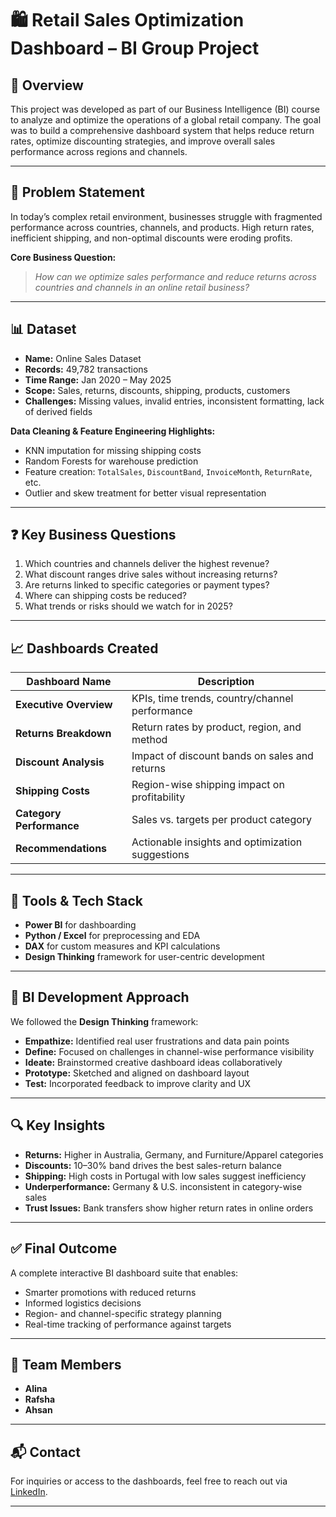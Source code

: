 # 🛍️ Retail Sales Optimization Dashboard – BI Group Project

## 📌 Overview

This project was developed as part of our Business Intelligence (BI) course to analyze and optimize the operations of a global retail company. The goal was to build a comprehensive dashboard system that helps reduce return rates, optimize discounting strategies, and improve overall sales performance across regions and channels.

---

## 🧠 Problem Statement

In today’s complex retail environment, businesses struggle with fragmented performance across countries, channels, and products. High return rates, inefficient shipping, and non-optimal discounts were eroding profits.

**Core Business Question:**  
> *How can we optimize sales performance and reduce returns across countries and channels in an online retail business?*

---

## 📊 Dataset

- **Name:** Online Sales Dataset  
- **Records:** 49,782 transactions  
- **Time Range:** Jan 2020 – May 2025  
- **Scope:** Sales, returns, discounts, shipping, products, customers  
- **Challenges:** Missing values, invalid entries, inconsistent formatting, lack of derived fields

**Data Cleaning & Feature Engineering Highlights:**
- KNN imputation for missing shipping costs  
- Random Forests for warehouse prediction  
- Feature creation: `TotalSales`, `DiscountBand`, `InvoiceMonth`, `ReturnRate`, etc.  
- Outlier and skew treatment for better visual representation

---

## ❓ Key Business Questions

1. Which countries and channels deliver the highest revenue?
2. What discount ranges drive sales without increasing returns?
3. Are returns linked to specific categories or payment types?
4. Where can shipping costs be reduced?
5. What trends or risks should we watch for in 2025?

---

## 📈 Dashboards Created

| Dashboard Name         | Description |
|------------------------|-------------|
| **Executive Overview** | KPIs, time trends, country/channel performance |
| **Returns Breakdown**  | Return rates by product, region, and method |
| **Discount Analysis**  | Impact of discount bands on sales and returns |
| **Shipping Costs**     | Region-wise shipping impact on profitability |
| **Category Performance** | Sales vs. targets per product category |
| **Recommendations**    | Actionable insights and optimization suggestions |

---

## 💼 Tools & Tech Stack

- **Power BI** for dashboarding  
- **Python / Excel** for preprocessing and EDA  
- **DAX** for custom measures and KPI calculations  
- **Design Thinking** framework for user-centric development  

---

## 🧪 BI Development Approach

We followed the **Design Thinking** framework:

- **Empathize:** Identified real user frustrations and data pain points  
- **Define:** Focused on challenges in channel-wise performance visibility  
- **Ideate:** Brainstormed creative dashboard ideas collaboratively  
- **Prototype:** Sketched and aligned on dashboard layout  
- **Test:** Incorporated feedback to improve clarity and UX  

---

## 🔍 Key Insights

- **Returns:** Higher in Australia, Germany, and Furniture/Apparel categories  
- **Discounts:** 10–30% band drives the best sales-return balance  
- **Shipping:** High costs in Portugal with low sales suggest inefficiency  
- **Underperformance:** Germany & U.S. inconsistent in category-wise sales  
- **Trust Issues:** Bank transfers show higher return rates in online orders  

---

## ✅ Final Outcome

A complete interactive BI dashboard suite that enables:
- Smarter promotions with reduced returns  
- Informed logistics decisions  
- Region- and channel-specific strategy planning  
- Real-time tracking of performance against targets  

---

## 👥 Team Members

- **Alina**
- **Rafsha**
- **Ahsan**

---

## 📬 Contact

For inquiries or access to the dashboards, feel free to reach out via [LinkedIn](https://linkedin.com/in/muhammad-naveed-b0771a76).

---
